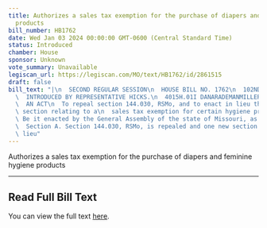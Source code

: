 ```yaml
---
title: Authorizes a sales tax exemption for the purchase of diapers and feminine hygiene
  products
bill_number: HB1762
date: Wed Jan 03 2024 00:00:00 GMT-0600 (Central Standard Time)
status: Introduced
chamber: House
sponsor: Unknown
vote_summary: Unavailable
legiscan_url: https://legiscan.com/MO/text/HB1762/id/2861515
draft: false
bill_text: "|\n  SECOND REGULAR SESSION\n  HOUSE BILL NO. 1762\n  102ND GENERAL ASSEMBLY\n\
  \  INTRODUCED BY REPRESENTATIVE HICKS.\n  4015H.01I DANARADEMANMILLER,ChiefClerk\n\
  \  AN ACT\n  To repeal section 144.030, RSMo, and to enact in lieu thereof one new\
  \ section relating to a\n  sales tax exemption for certain hygiene products.\n \
  \ Be it enacted by the General Assembly of the state of Missouri, as follows:\n\
  \  Section A. Section 144.030, RSMo, is repealed and one new section enacted in\
  \ lieu"
---
```

Authorizes a sales tax exemption for the purchase of diapers and feminine hygiene products

---

## Read Full Bill Text

You can view the full text [here](https://legiscan.com/MO/text/HB1762/id/2861515).
